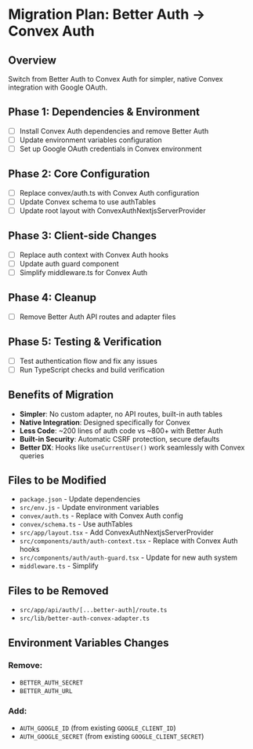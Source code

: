 # Migration Plan: Better Auth → Convex Auth

## Overview
Switch from Better Auth to Convex Auth for simpler, native Convex integration with Google OAuth.

## Phase 1: Dependencies & Environment
- [ ] Install Convex Auth dependencies and remove Better Auth
- [ ] Update environment variables configuration  
- [ ] Set up Google OAuth credentials in Convex environment

## Phase 2: Core Configuration
- [ ] Replace convex/auth.ts with Convex Auth configuration
- [ ] Update Convex schema to use authTables
- [ ] Update root layout with ConvexAuthNextjsServerProvider

## Phase 3: Client-side Changes
- [ ] Replace auth context with Convex Auth hooks
- [ ] Update auth guard component
- [ ] Simplify middleware.ts for Convex Auth

## Phase 4: Cleanup
- [ ] Remove Better Auth API routes and adapter files

## Phase 5: Testing & Verification
- [ ] Test authentication flow and fix any issues
- [ ] Run TypeScript checks and build verification

## Benefits of Migration
- **Simpler**: No custom adapter, no API routes, built-in auth tables
- **Native Integration**: Designed specifically for Convex
- **Less Code**: ~200 lines of auth code vs ~800+ with Better Auth
- **Built-in Security**: Automatic CSRF protection, secure defaults
- **Better DX**: Hooks like `useCurrentUser()` work seamlessly with Convex queries

## Files to be Modified
- `package.json` - Update dependencies
- `src/env.js` - Update environment variables
- `convex/auth.ts` - Replace with Convex Auth config
- `convex/schema.ts` - Use authTables
- `src/app/layout.tsx` - Add ConvexAuthNextjsServerProvider
- `src/components/auth/auth-context.tsx` - Replace with Convex Auth hooks
- `src/components/auth/auth-guard.tsx` - Update for new auth system
- `middleware.ts` - Simplify

## Files to be Removed
- `src/app/api/auth/[...better-auth]/route.ts`
- `src/lib/better-auth-convex-adapter.ts`

## Environment Variables Changes
### Remove:
- `BETTER_AUTH_SECRET`
- `BETTER_AUTH_URL`

### Add:
- `AUTH_GOOGLE_ID` (from existing `GOOGLE_CLIENT_ID`)
- `AUTH_GOOGLE_SECRET` (from existing `GOOGLE_CLIENT_SECRET`)
